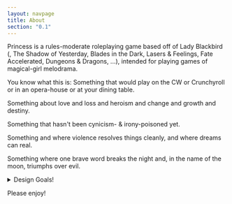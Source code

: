 ```yaml
---
layout: navpage
title: About
section: "0.1"
---
```


Princess is a rules-moderate roleplaying game based off of Lady Blackbird
(, The Shadow of Yesterday, Blades in the Dark, Lasers & Feelings, Fate Accelerated, Dungeons & Dragons, ...),
intended for playing games of magical-girl melodrama.

You know what this is: Something that would play on the CW or Crunchyroll or in an opera-house or at your dining table.

Something about love and loss and heroism and change and growth and destiny.

Something that hasn't been cynicism- & irony-poisoned yet.

Something and where violence resolves things cleanly, and where dreams can real.

Something where one brave word breaks the night and, in the name of the moon, triumphs over evil.

<details>
  <summary>Design Goals!</summary>

{% capture md %}
## Design Goals

Or: why should you play this game instead of some other game.

Of course you should play other games! Especially the ones which inspired this one! And others!
But here are some things that this game tries to do which you might enjoy:
* It tells a story first.
  Because the core mechanic is a conversation about a shared fictional world, this is often called fiction-first gaming.
* It gives you tools to tell your story.
  Magic and rules light games are hard to combine, because none of us have intuitions about it.
  Genre expectations might be fuzzy, because "action" and "emotional vulnerability" could go to dark places.
  Heck, passionate characters can have a difficult time meshing at the table.
  This game tries to fix those problems.
* It exhibits modern RPG sensibilities (or at least, my RPG sensibilities).
  The rules should support the theme.
  Dice aren't that interesting, and should keep things moving.
  Short core rules. No spreadsheets. Few traps (sorry).
  Characters should come alive through play.
  Use your words.
{% endcapture %}

{{ md | markdownify | liquify}}

</details>

Please enjoy!
